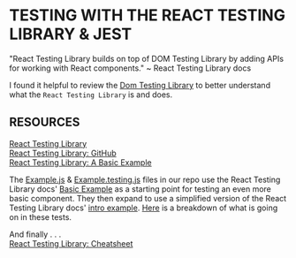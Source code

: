 # TESTING WITH THE REACT TESTING LIBRARY & JEST

"React Testing Library builds on top of DOM Testing Library by adding APIs for working with React components." ~ React Testing Library docs

I found it helpful to review the [Dom Testing Library](https://testing-library.com/docs/dom-testing-library/intro) to better understand what the `React Testing Library` is and does.

## RESOURCES

[React Testing Library](https://testing-library.com/docs/react-testing-library/intro)  
[React Testing Library: GitHub](https://github.com/testing-library/react-testing-library)  
[React Testing Library: A Basic Example](https://github.com/testing-library/react-testing-library#basic-example)

The [Example.js](./src/components/example/Example.js) & [Example.testing.js](./src/components/example/Example.testing.js) files in our repo use the React Testing Library docs' [Basic Example](https://github.com/testing-library/react-testing-library#basic-example) as a starting point for testing an even more basic component. They then expand to use a simplified version of the React Testing Library docs' [intro example](https://testing-library.com/docs/react-testing-library/example-intro). [Here](./how-to-test.md) is a breakdown of what is going on in these tests.

And finally . . .  
[React Testing Library: Cheatsheet](https://testing-library.com/docs/dom-testing-library/cheatsheet)
